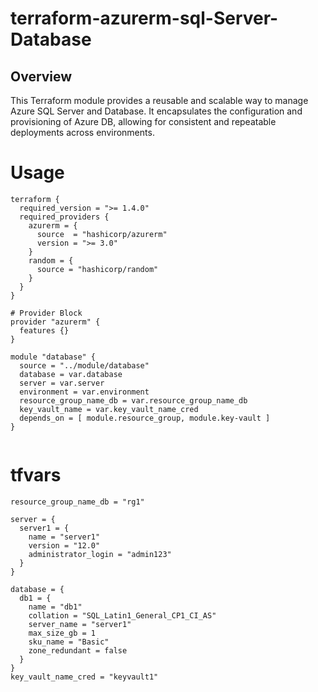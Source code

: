 # terraform-azurerm-sql-Server-Database
## Overview

This Terraform module provides a reusable and scalable way to manage Azure SQL Server and Database. It encapsulates the configuration and provisioning of Azure DB, allowing for consistent and repeatable deployments across environments.

# Usage

```
terraform {
  required_version = ">= 1.4.0"
  required_providers {
    azurerm = {
      source  = "hashicorp/azurerm"
      version = ">= 3.0"
    }
    random = {
      source = "hashicorp/random"
    }
  }
}

# Provider Block
provider "azurerm" {
  features {}
}

module "database" {
  source = "../module/database"
  database = var.database
  server = var.server
  environment = var.environment
  resource_group_name_db = var.resource_group_name_db
  key_vault_name = var.key_vault_name_cred
  depends_on = [ module.resource_group, module.key-vault ]
}
  
```
# tfvars
```
resource_group_name_db = "rg1"

server = {
  server1 = {
    name = "server1"
    version = "12.0"
    administrator_login = "admin123"
  }
}

database = {
  db1 = {
    name = "db1"
    collation = "SQL_Latin1_General_CP1_CI_AS"
    server_name = "server1"
    max_size_gb = 1
    sku_name = "Basic"
    zone_redundant = false
  }
}
key_vault_name_cred = "keyvault1"

```

